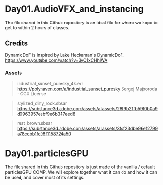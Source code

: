 # Day01.AudioVFX_and_instancing
The file shared in this Github repository is an ideal file for where we hope to get to within 2 hours of classes.

## Credits

DynamicDoF is inspired by Lake Heckaman's DynamicDoF.
https://www.youtube.com/watch?v=3yC1xCHhIWA

### Assets
> industrial_sunset_puresky_4k.exr
https://polyhaven.com/a/industrial_sunset_puresky
Sergej Majboroda - CC0 License

> stylized_dirty_rock.sbsar
https://substance3d.adobe.com/assets/allassets/28f9b21fb5910b0a9d0963957eebf9e6b347eed8

> rust_brown.sbsar
https://substance3d.adobe.com/assets/allassets/3fcf23dbe96ef2799a78ccbb1fc98f1158724a50

# Day01.particlesGPU
The file shared in this Github repository is just made of the vanilla / default particlesGPU COMP. We will explore together what it can do and how it can be used, and cover most of its settings.